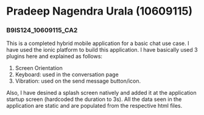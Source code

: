 # Pradeep Nagendra Urala (10609115)

### B9IS124_10609115_CA2

This is a completed hybrid mobile application for a basic chat use case. I have used the ionic platform to build this application. I have basically used 3 plugins here and explained as follows:
1. Screen Orientation
2. Keyboard: used in the conversation page
3. Vibration: used on the send message button/icon.

Also, I have desined a splash screen natively and added it at the application startup screen (hardcoded the duration to 3s). All the data seen in the application are static and are populated from the respective html files.
